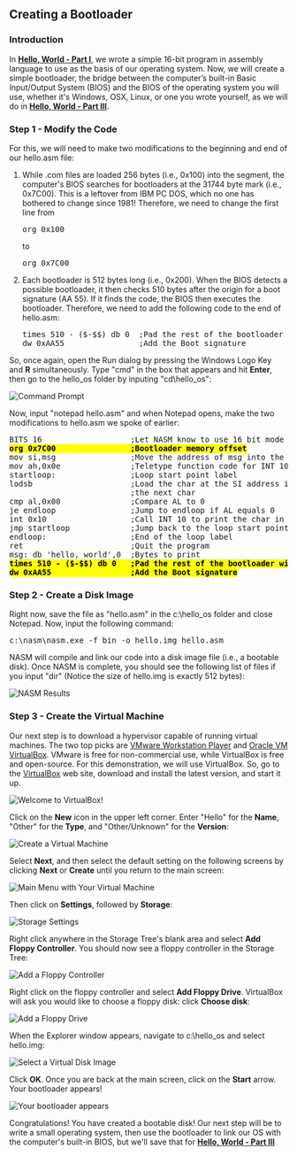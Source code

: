 <h2>Creating a Bootloader</h3>
<h3>Introduction</h3>
<p>
In <a href="/README.md" title="Hello, World - Part I"><b>Hello, World - Part I</b></a>, we wrote a simple 16-bit program in assembly language to use as the basis of our operating system. Now, we will create a simple bootloader, the bridge between the computer’s built-in Basic Input/Output System (BIOS) and the BIOS of the operating system you will use, whether it's Windows, OSX, Linux, or one you wrote yourself, as we will do in <a href="hello-world-part-3.html" rel="noopener noreferrer" title="Hello, World - Part III"><b>Hello, World - Part III</b></a>.
</p><p>
<h3>Step 1 - Modify the Code</h3>
</p><p>
For this, we will need to make two modifications to the beginning and end of our hello.asm file:
</p><p>
<ol>
 	<li>While .com files are loaded 256 bytes (i.e., 0x100) into the segment, the computer's BIOS searches for bootloaders at the 31744 byte mark (i.e., 0x7C00). This is a leftover from IBM PC DOS, which no one has bothered to change since 1981! Therefore, we need to change the first line from <pre>org 0x100</pre> to <pre>org 0x7C00</pre></li>
 	<li>Each bootloader is 512 bytes long (i.e., 0x200). When the BIOS detects a possible bootloader, it then checks 510 bytes after the origin for a boot signature (AA 55). If it finds the code, the BIOS then executes the bootloader. Therefore, we need to add the following code to the end of hello.asm:
	<pre>times 510 - ($-$$) db 0  ;Pad the rest of the bootloader with zeros
dw 0xAA55                ;Add the Boot signature</pre></li>
</ol>
</p><p>
So, once again, open the Run dialog by pressing the Windows Logo Key <img src="/README/hello-world-part-2-img-01.png" alt="" /> and <b>R</b> simultaneously. Type "cmd" in the box that appears and hit <b>Enter</b>, then go to the hello_os folder by inputing "cd\hello_os":
</p><p>
<img src="/README/hello-world-part-2-img-02.png" alt="Command Prompt" />
</p><p>
Now, input "notepad hello.asm" and when Notepad opens, make the two modifications to hello.asm we spoke of earlier:
</p><p>
<pre>
BITS 16                   ;Let NASM know to use 16 bit mode
<b style="background-color: yellow; color: black;">org 0x7C00                ;Bootloader memory offset</b>
mov si,msg                ;Move the address of msg into the SI register
mov ah,0x0e               ;Teletype function code for INT 10
startloop:                ;Loop start point label
lodsb                     ;Load the char at the SI address into AL and go to
                          ;the next char
cmp al,0x00               ;Compare AL to 0
je endloop                ;Jump to endloop if AL equals 0
int 0x10                  ;Call INT 10 to print the char in AL to the screen
jmp startloop             ;Jump back to the loop start point
endloop:                  ;End of the loop label
ret                       ;Quit the program
msg: db 'hello, world',0  ;Bytes to print
<b style="background-color: yellow; color: black;">times 510 - ($-$$) db 0   ;Pad the rest of the bootloader with zeros</b>
<b style="background-color: yellow; color: black;">dw 0xAA55                 ;Add the Boot signature</b>
</pre>
</p><p>
<h3>Step 2 - Create a Disk Image</h3>
</p><p>
Right now, save the file as "hello.asm" in the c:\hello_os folder and close Notepad. Now, input the following command:
</p><p>
<pre>c:\nasm\nasm.exe -f bin -o hello.img hello.asm</pre>
</p><p>
NASM will compile and link our code into a disk image file (i.e., a bootable disk). Once NASM is complete, you should see the following list of files if you input "dir" (Notice the size of hello.img is exactly 512 bytes):
</p><p>
<img src="/README/hello-world-part-2-img-03.png" alt="NASM Results" />
</p><p>
<h3>Step 3 - Create the Virtual Machine</h3>
</p><p>
Our next step is to download a hypervisor capable of running virtual machines. The two top picks are <a href="http://www.vmware.com/products/player.html" target="_blank" rel="noopener noreferrer" title="Workstation for Windows - VMware Products">VMware Workstation Player</a> and <a href="https://www.virtualbox.org/" target="_blank" rel="noopener noreferrer" title="Oracle VM VirtualBox">Oracle VM VirtualBox</a>. VMware is free for non-commercial use, while VirtualBox is free and open-source. For this demonstration, we will use VirtualBox. So, go to the <a href="https://www.virtualbox.org/" target="_blank" rel="noopener noreferrer" title="Oracle VM VirtualBox">VirtualBox</a> web site, download and install the latest version, and start it up.
</p><p>
<img src="/README/hello-world-part-2-img-04.png" alt="Welcome to VirtualBox!" />
</p><p>
Click on the <b>New</b> icon in the upper left corner. Enter "Hello" for the <b>Name</b>, "Other" for the <b>Type</b>, and "Other/Unknown" for the <b>Version</b>:
</p><p>
<img src="/README/hello-world-part-2-img-05.png" alt="Create a Virtual Machine" />
</p><p>
Select <b>Next</b>, and then select the default setting on the following screens by clicking <b>Next</b> or <b>Create</b> until you return to the main screen:
</p><p>
<img src="/README/hello-world-part-2-img-06.png" alt="Main Menu with Your Virtual Machine" />
</p><p>
Then click on <b>Settings</b>, followed by <b>Storage</b>:
</p><p>
<img src="/README/hello-world-part-2-img-07.png" alt="Storage Settings" />
</p><p>
Right click anywhere in the Storage Tree's blank area and select <b>Add Floppy Controller</b>. You should now see a floppy controller in the Storage Tree:
</p><p>
<img src="/README/hello-world-part-2-img-08.png" alt="Add a Floppy Controller" />
</p><p>
Right click on the floppy controller and select <b>Add Floppy Drive</b>. VirtualBox will ask you would like to choose a floppy disk: click <b>Choose disk</b>:
</p><p>
<img src="/README/hello-world-part-2-img-09.png" alt="Add a Floppy Drive" />
</p><p>
When the Explorer window appears, navigate to c:\hello_os and select hello.img:
</p><p>
<img src="/README/hello-world-part-2-img-10.png" alt="Select a Virtual Disk Image" />
</p><p>
Click <b>OK</b>. Once you are back at the main screen, click on the <b>Start</b> arrow. Your bootloader appears!
</p><p>
<img src="/README/hello-world-part-2-img-11.png" alt="Your bootloader appears" />
</p><p>
Congratulations! You have created a bootable disk! Our next step will be to write a small operating system, then use the bootloader to link our OS with the computer's built-in BIOS, but we'll save that for <a href="/README-3.md" title="Hello, World - Part III"><b>Hello, World - Part III</b></a></p>
